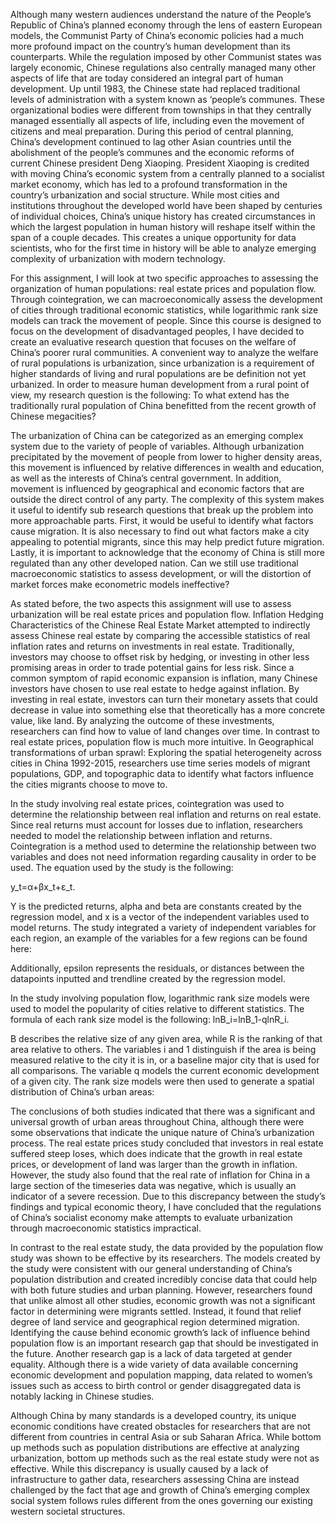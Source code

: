 
Although many western audiences understand the nature of the People’s Republic of China’s planned economy through the lens of eastern European models, the Communist Party of China’s economic policies had a much more profound impact on the country’s human development than its counterparts. While the regulation imposed by other Communist states was largely economic, Chinese regulations also centrally managed many other aspects of life that are today considered an integral part of human development. Up until 1983, the Chinese state had replaced traditional levels of administration with a system known as ‘people’s communes. These organizational bodies were different from townships in that they centrally managed essentially all aspects of life, including even the movement of citizens and meal preparation. During this period of central planning, China’s development continued to lag other Asian countries until the abolishment of the people’s communes and the economic reforms of current Chinese president Deng Xiaoping. President Xiaoping is credited with moving China’s economic system from a centrally planned to a socialist market economy, which has led to a profound transformation in the country’s urbanization and social structure. While most cities and institutions throughout the developed world have been shaped by centuries of individual choices, China’s unique history has created circumstances in which the largest population in human history will reshape itself within the span of a couple decades. This creates a unique opportunity for data scientists, who for the first time in history will be able to analyze emerging complexity of urbanization with modern technology.

For this assignment, I will look at two specific approaches to assessing the organization of human populations: real estate prices and population flow. Through cointegration, we can macroeconomically assess the development of cities through traditional economic statistics, while logarithmic rank size models can track the movement of people. Since this course is designed to focus on the development of disadvantaged peoples, I have decided to create an evaluative research question that focuses on the welfare of China’s poorer rural communities. A convenient way to analyze the welfare of rural populations is urbanization, since urbanization is a requirement of higher standards of living and rural populations are be definition not yet urbanized. In order to measure human development from a rural point of view, my research question is the following: To what extend has the traditionally rural population of China benefitted from the recent growth of Chinese megacities?

The urbanization of China can be categorized as an emerging complex system due to the variety of people of variables. Although urbanization precipitated by the movement of people from lower to higher density areas, this movement is influenced by relative differences in wealth and education, as well as the interests of China’s central government. In addition, movement is influenced by geographical and economic factors that are outside the direct control of any party. The complexity of this system makes it useful to identify sub research questions that break up the problem into more approachable parts. First, it would be useful to identify what factors cause migration. It is also necessary to find out what factors make a city appealing to potential migrants, since this may help predict future migration. Lastly, it is important to acknowledge that the economy of China is still more regulated than any other developed nation. Can we still use traditional macroeconomic statistics to assess development, or will the distortion of market forces make econometric models ineffective?

As stated before, the two aspects this assignment will use to assess urbanization will be real estate prices and population flow. Inflation Hedging Characteristics of the Chinese Real Estate Market attempted to indirectly assess Chinese real estate by comparing the accessible statistics of real inflation rates and returns on investments in real estate. Traditionally, investors may choose to offset risk by hedging, or investing in other less promising areas in order to trade potential gains for less risk. Since a common symptom of rapid economic expansion is inflation, many Chinese investors have chosen to use real estate to hedge against inflation. By investing in real estate, investors can turn their monetary assets that could decrease in value into something else that theoretically has a more concrete value, like land. By analyzing the outcome of these investments, researchers can find how to value of land changes over time. In contrast to real estate prices, population flow is much more intuitive. In Geographical transformations of urban sprawl: Exploring the spatial heterogeneity across cities in China 1992-2015, researchers use time series models of migrant populations, GDP, and topographic data to identify what factors influence the cities migrants choose to move to. 

In the study involving real estate prices, cointegration was used to determine the relationship between real inflation and returns on real estate. Since real returns must account for losses due to inflation, researchers needed to model the relationship between inflation and returns. Cointegration is a method used to determine the relationship between two variables and does not need information regarding causality in order to be used. The equation used by the study is the following:

y_t=α+βx_t+ε_t. 
 
Y is the predicted returns, alpha and beta are constants created by the regression model, and x is a vector of the independent variables used to model returns. The study integrated a variety of independent variables for each region, an example of the variables for a few regions can be found here:

Additionally, epsilon represents the residuals, or distances between the datapoints inputted and trendline created by the regression model.

In the study involving population flow, logarithmic rank size models were used to model the popularity of cities relative to different statistics. The formula of each rank size model is the following:
 lnB_i=lnB_1-qlnR_i.
 
B describes the relative size of any given area, while R is the ranking of that area relative to others. The variables i and 1 distinguish if the area is being measured relative to the city it is in, or a baseline major city that is used for all comparisons. The variable q models the current economic development of a given city. The rank size models were then used to generate a spatial distribution of China’s urban areas: 

The conclusions of both studies indicated that there was a significant and universal growth of urban areas throughout China, although there were some observations that indicate the unique nature of China’s urbanization process. The real estate prices study concluded that investors in real estate suffered steep loses, which does indicate that the growth in real estate prices, or development of land was larger than the growth in inflation. However, the study also found that the real rate of inflation for China in a large section of the timeseries data was negative, which is usually an indicator of a severe recession. Due to this discrepancy between the study’s findings and typical economic theory, I have concluded that the regulations of China’s socialist economy make attempts to evaluate urbanization through macroeconomic statistics impractical. 

In contrast to the real estate study, the data provided by the population flow study was shown to be effective by its researchers. The models created by the study were consistent with our general understanding of China’s population distribution and created incredibly concise data that could help with both future studies and urban planning. However, researchers found that unlike almost all other studies, economic growth was not a significant factor in determining were migrants settled. Instead, it found that relief degree of land service and geographical region determined migration. Identifying the cause behind economic growth’s lack of influence behind population flow is an important research gap that should be investigated in the future. Another research gap is a lack of data targeted at gender equality. Although there is a wide variety of data available concerning economic development and population mapping, data related to women’s issues such as access to birth control or gender disaggregated data is notably lacking in Chinese studies. 

Although China by many standards is a developed country, its unique economic conditions have created obstacles for researchers that are not different from countries in central Asia or sub Saharan Africa. While bottom up methods such as population distributions are effective at analyzing urbanization, bottom up methods such as the real estate study were not as effective. While this discrepancy is usually caused by a lack of infrastructure to gather data, researchers assessing China are instead challenged by the fact that age and growth of China’s emerging complex social system follows rules different from the ones governing our existing western societal structures. 

